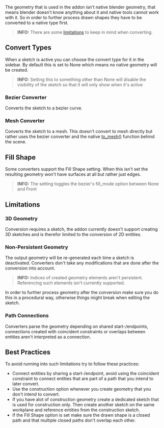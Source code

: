 The geometry that is used in the addon isn't native blender geometry, that means
blender doesn't know anything about it and native tools cannot work with it.
So in order to further process drawn shapes they have to be converted to a native type first.

> **INFO:** There are some [limitations](integration.md#limitations) to keep in mind when converting.

## Convert Types
When a sketch is active you can choose the convert type for it in the sidebar. By
default this is set to None which means no native geometry will be created.

> **INFO:** Setting this to something other than None will disable the visibility
of the sketch so that it will only show when it's active

### Bezier Converter
Converts the sketch to a bezier curve.

### Mesh Converter
Converts the sketch to a mesh. This doesn't convert to mesh directly
but rather uses the bezier converter and the native [to_mesh()](https://docs.blender.org/api/current/bpy.types.Object.html#bpy.types.Object.to_mesh) function behind the scene.

## Fill Shape
Some converters support the Fill Shape setting. When this isn't set the resulting geometry
won't have surfaces at all but rather just edges.

> **INFO:** The setting toggles the bezier's fill_mode option between None and Front

## Limitations
### 3D Geometry
Conversion requires a sketch, the addon currently doesn't support creating 3D sketches
and is therefor limited to the conversion of 2D entities.

### Non-Persistent Geometry
The output geometry will be re-generated each time a sketch is deactivated. Converters
don't take any modifications that are done after the conversion into account.

> **INFO:** Indices of created geometry elements aren't persistent. Referencing
such elements isn't currently supported.

In order to further process geometry after the conversion make sure you do this in
a procedural way, otherwise things might break when editing the sketch.

### Path Connections
Converters parse the geometry depending on shared start-/endpoints, connections created
with coincident constraints or overlaps between entities aren't interpreted as a connection.

## Best Practices
To avoid running into such limitations try to follow these practices:

- Connect entities by sharing a start-/endpoint, avoid using the coincident constraint
to connect entities that are part of a path that you intend to later convert.
- Use the construction option whenever you create geometry that you don't intend to convert.
- If you have alot of construction geometry create a dedicated sketch that is used for
construction only. Then create another sketch on the same workplane and reference
entities from the construction sketch.
- If the Fill Shape option is set make sure the drawn shape is a closed path and
that multiple closed paths don't overlap each other.
